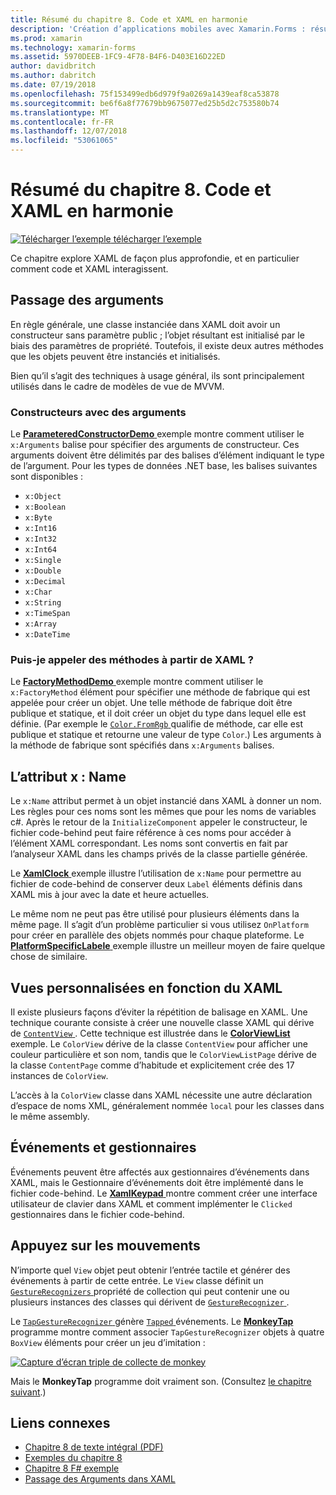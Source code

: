 ```yaml
---
title: Résumé du chapitre 8. Code et XAML en harmonie
description: 'Création d’applications mobiles avec Xamarin.Forms : résumé du chapitre 8. Code et XAML en harmonie'
ms.prod: xamarin
ms.technology: xamarin-forms
ms.assetid: 5970DEEB-1FC9-4F78-B4F6-D403E16D22ED
author: davidbritch
ms.author: dabritch
ms.date: 07/19/2018
ms.openlocfilehash: 75f153499edb6d979f9a0269a1439eaf8ca53878
ms.sourcegitcommit: be6f6a8f77679bb9675077ed25b5d2c753580b74
ms.translationtype: MT
ms.contentlocale: fr-FR
ms.lasthandoff: 12/07/2018
ms.locfileid: "53061065"
---
```

# <a name="summary-of-chapter-8-code-and-xaml-in-harmony"></a>Résumé du chapitre 8. Code et XAML en harmonie

[![Télécharger l’exemple](~/media/shared/download.png) télécharger l’exemple](https://github.com/xamarin/xamarin-forms-book-samples/tree/master/Chapter08)

Ce chapitre explore XAML de façon plus approfondie, et en particulier comment code et XAML interagissent.

## <a name="passing-arguments"></a>Passage des arguments

En règle générale, une classe instanciée dans XAML doit avoir un constructeur sans paramètre public ; l’objet résultant est initialisé par le biais des paramètres de propriété. Toutefois, il existe deux autres méthodes que les objets peuvent être instanciés et initialisés.

Bien qu’il s’agit des techniques à usage général, ils sont principalement utilisés dans le cadre de modèles de vue de MVVM.

### <a name="constructors-with-arguments"></a>Constructeurs avec des arguments

Le [ **ParameteredConstructorDemo** ](https://github.com/xamarin/xamarin-forms-book-samples/tree/master/Chapter08/ParameteredConstructorDemo) exemple montre comment utiliser le `x:Arguments` balise pour spécifier des arguments de constructeur. Ces arguments doivent être délimités par des balises d’élément indiquant le type de l’argument. Pour les types de données .NET base, les balises suivantes sont disponibles :

- `x:Object`
- `x:Boolean`
- `x:Byte`
- `x:Int16`
- `x:Int32`
- `x:Int64`
- `x:Single`
- `x:Double`
- `x:Decimal`
- `x:Char`
- `x:String`
- `x:TimeSpan`
- `x:Array`
- `x:DateTime`

### <a name="can-i-call-methods-from-xaml"></a>Puis-je appeler des méthodes à partir de XAML ?

Le [ **FactoryMethodDemo** ](https://github.com/xamarin/xamarin-forms-book-samples/tree/master/Chapter08/FactoryMethodDemo) exemple montre comment utiliser le `x:FactoryMethod` élément pour spécifier une méthode de fabrique qui est appelée pour créer un objet. Une telle méthode de fabrique doit être publique et statique, et il doit créer un objet du type dans lequel elle est définie. (Par exemple le [ `Color.FromRgb` ](xref:Xamarin.Forms.Color.FromRgb(System.Double,System.Double,System.Double)) qualifie de méthode, car elle est publique et statique et retourne une valeur de type `Color`.) Les arguments à la méthode de fabrique sont spécifiés dans `x:Arguments` balises.

## <a name="the-xname-attribute"></a>L’attribut x : Name

Le `x:Name` attribut permet à un objet instancié dans XAML à donner un nom. Les règles pour ces noms sont les mêmes que pour les noms de variables c#. Après le retour de la `InitializeComponent` appeler le constructeur, le fichier code-behind peut faire référence à ces noms pour accéder à l’élément XAML correspondant. Les noms sont convertis en fait par l’analyseur XAML dans les champs privés de la classe partielle générée.

Le [ **XamlClock** ](https://github.com/xamarin/xamarin-forms-book-samples/tree/master/Chapter08/XamlClock) exemple illustre l’utilisation de `x:Name` pour permettre au fichier de code-behind de conserver deux `Label` éléments définis dans XAML mis à jour avec la date et heure actuelles.

Le même nom ne peut pas être utilisé pour plusieurs éléments dans la même page. Il s’agit d’un problème particulier si vous utilisez `OnPlatform` pour créer en parallèle des objets nommés pour chaque plateforme. Le [ **PlatformSpecificLabele** ](https://github.com/xamarin/xamarin-forms-book-samples/tree/master/Chapter08/PlatformSpecificLabels) exemple illustre un meilleur moyen de faire quelque chose de similaire.

## <a name="custom-xaml-based-views"></a>Vues personnalisées en fonction du XAML

Il existe plusieurs façons d’éviter la répétition de balisage en XAML. Une technique courante consiste à créer une nouvelle classe XAML qui dérive de [ `ContentView` ](xref:Xamarin.Forms.ContentView). Cette technique est illustrée dans le [ **ColorViewList** ](https://github.com/xamarin/xamarin-forms-book-samples/tree/master/Chapter08/ColorViewList) exemple. Le `ColorView` dérive de la classe `ContentView` pour afficher une couleur particulière et son nom, tandis que le `ColorViewListPage` dérive de la classe `ContentPage` comme d’habitude et explicitement crée des 17 instances de `ColorView`.

L’accès à la `ColorView` classe dans XAML nécessite une autre déclaration d’espace de noms XML, généralement nommée `local` pour les classes dans le même assembly.

## <a name="events-and-handlers"></a>Événements et gestionnaires

Événements peuvent être affectés aux gestionnaires d’événements dans XAML, mais le Gestionnaire d’événements doit être implémenté dans le fichier code-behind. Le [ **XamlKeypad** ](https://github.com/xamarin/xamarin-forms-book-samples/tree/master/Chapter08/XamlKeypad) montre comment créer une interface utilisateur de clavier dans XAML et comment implémenter le `Clicked` gestionnaires dans le fichier code-behind.

## <a name="tap-gestures"></a>Appuyez sur les mouvements

N’importe quel `View` objet peut obtenir l’entrée tactile et générer des événements à partir de cette entrée. Le `View` classe définit un [ `GestureRecognizers` ](xref:Xamarin.Forms.View.GestureRecognizers) propriété de collection qui peut contenir une ou plusieurs instances des classes qui dérivent de [ `GestureRecognizer` ](xref:Xamarin.Forms.GestureRecognizer).

Le [ `TapGestureRecognizer` ](xref:Xamarin.Forms.TapGestureRecognizer) génère [ `Tapped` ](xref:Xamarin.Forms.TapGestureRecognizer.Tapped) événements. Le [ **MonkeyTap** ](https://github.com/xamarin/xamarin-forms-book-samples/tree/master/Chapter08/MonkeyTap) programme montre comment associer `TapGestureRecognizer` objets à quatre `BoxView` éléments pour créer un jeu d’imitation :

[![Capture d’écran triple de collecte de monkey](images/ch08fg07-small.png "Imitation jeu")](images/ch08fg07-large.png#lightbox "Imitation jeu")

Mais le **MonkeyTap** programme doit vraiment son. (Consultez [le chapitre suivant](chapter09.md).)

## <a name="related-links"></a>Liens connexes

- [Chapitre 8 de texte intégral (PDF)](https://download.xamarin.com/developer/xamarin-forms-book/XamarinFormsBook-Ch08-Apr2016.pdf)
- [Exemples du chapitre 8](https://github.com/xamarin/xamarin-forms-book-samples/tree/master/Chapter08)
- [Chapitre 8 F# exemple](https://github.com/xamarin/xamarin-forms-book-samples/tree/master/Chapter08/FS/XamlKeypad)
- [Passage des Arguments dans XAML](~/xamarin-forms/xaml/passing-arguments.md)
